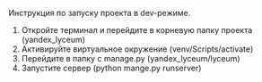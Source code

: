 Инструкция по запуску проекта в dev-режиме.
1. Откройте терминал и перейдите в корневую папку проекта (yandex_lyceum)
2. Активируйте виртуальное окружение (venv/Scripts/activate)
3. Перейдите в папку с manage.py (yandex_lyceum/lyceum)
4. Запустите сервер (python mange.py runserver)
